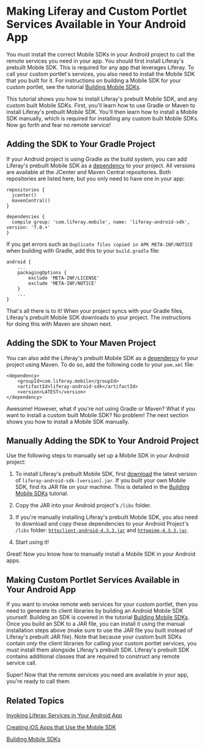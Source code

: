 # Making Liferay and Custom Portlet Services Available in Your Android App [](id=making-liferay-and-custom-portlet-services-available-in-your-android-app)

You must install the correct Mobile SDKs in your Android project to call the 
remote services you need in your app. You should first install Liferay's 
prebuilt Mobile SDK. This is required for any app that leverages Liferay. To 
call your custom portlet's services, you also need to install the Mobile SDK 
that you built for it. For instructions on building a Mobile SDK for your custom 
portlet, see the tutorial 
[Building Mobile SDKs](/develop/tutorials/-/knowledge_base/7-0/building-mobile-sdks). 

This tutorial shows you how to install Liferay's prebuilt Mobile SDK, and any 
custom built Mobile SDKs. First, you'll learn how to use Gradle or Maven to 
install Liferay's prebuilt Mobile SDK. You'll then learn how to install a Mobile 
SDK manually, which is required for installing any custom built Mobile SDKs. 
Now go forth and fear no remote service! 

## Adding the SDK to Your Gradle Project [](id=adding-the-sdk-to-your-gradle-project)

If your Android project is using Gradle as the build system, you can add 
Liferay's prebuilt Mobile SDK as a 
[dependency](/develop/tutorials/-/knowledge_base/7-0/configuring-dependencies)
to your project. All versions are available at the JCenter and Maven Central
repositories. Both repositories are listed here, but you only need to have one
in your app: 

    repositories {
      jcenter()
      mavenCentral()
    }

    dependencies {
      compile group: 'com.liferay.mobile', name: 'liferay-android-sdk', version: '7.0.+'
    }

If you get errors such as `Duplicate files copied in APK META-INF/NOTICE` when 
building with Gradle, add this to your `build.gradle` file:
    
    android {
        ...
        packagingOptions {
            exclude 'META-INF/LICENSE'
            exclude 'META-INF/NOTICE'
        }
        ...
    }

That's all there is to it! When your project syncs with your Gradle files, 
Liferay's prebuilt Mobile SDK downloads to your project. The instructions for 
doing this with Maven are shown next. 

## Adding the SDK to Your Maven Project [](id=adding-the-sdk-to-your-maven-project)

You can also add the Liferay's prebuilt Mobile SDK as a
[dependency](/develop/tutorials/-/knowledge_base/7-0/configuring-dependencies)
to your project using Maven. To do so, add the following code to your `pom.xml`
file: 

    <dependency>
        <groupId>com.liferay.mobile</groupId>
        <artifactId>liferay-android-sdk</artifactId>
        <version>LATEST</version>
    </dependency>

Awesome! However, what if you're not using Gradle or Maven? What if you want to 
install a custom built Mobile SDK? No problem! The next section shows you how to 
install a Mobile SDK manually. 

## Manually Adding the SDK to Your Android Project [](id=manually-adding-the-sdk-to-your-android-project)

Use the following steps to manually set up a Mobile SDK in your Android project: 

1. To install Liferay's prebuilt Mobile SDK, first 
   [download](https://github.com/liferay/liferay-mobile-sdk/releases/) 
   the latest version of `liferay-android-sdk-[version].jar`. If you built your 
   own Mobile SDK, find its JAR file on your machine. This is detailed in the 
   [Building Mobile SDKs](/develop/tutorials/-/knowledge_base/7-0/building-mobile-sdks) 
   tutorial. 

2. Copy the JAR into your Android project's `/libs` folder. 

3. If you're manually installing Liferay's prebuilt Mobile SDK, you also need to 
   download and copy these dependencies to your Android Project's `/libs` 
   folder: 
   [`httpclient-android-4.3.3.jar`](http://search.maven.org/remotecontent?filepath=org/apache/httpcomponents/httpclient-android/4.3.3/httpclient-android-4.3.3.jar)
   and 
   [`httpmime-4.3.3.jar`](http://search.maven.org/remotecontent?filepath=org/apache/httpcomponents/httpmime/4.3.3/httpmime-4.3.3.jar).

4. Start using it!

Great! Now you know how to manually install a Mobile SDK in your Android apps. 

## Making Custom Portlet Services Available in Your Android App [](id=making-custom-portlet-services-available-in-your-android-app)

If you want to invoke remote web services for your custom portlet, then you need 
to generate its client libraries by building an Android Mobile SDK yourself. 
Building an SDK is covered in the tutorial
[Building Mobile SDKs](/develop/tutorials/-/knowledge_base/7-0/building-mobile-sdks).
Once you build an SDK to a JAR file, you can install it using the manual 
installation steps above (make sure to use the JAR file you built instead of 
Liferay's prebuilt JAR file). Note that because your custom built SDKs contain 
*only* the client libraries for calling your custom portlet services, you must 
install them alongside Liferay's prebuilt SDK. Liferay's prebuilt SDK contains 
additional classes that are required to construct any remote service call. 

Super! Now that the remote services you need are available in your app, you're 
ready to call them. 

## Related Topics [](id=related-topics)

[Invoking Liferay Services in Your Android App](/develop/tutorials/-/knowledge_base/7-0/invoking-liferay-services-in-your-android-app)

[Creating iOS Apps that Use the Mobile SDK](/develop/tutorials/-/knowledge_base/7-0/creating-ios-apps-that-use-the-mobile-sdk)

[Building Mobile SDKs](/develop/tutorials/-/knowledge_base/7-0/building-mobile-sdks)
